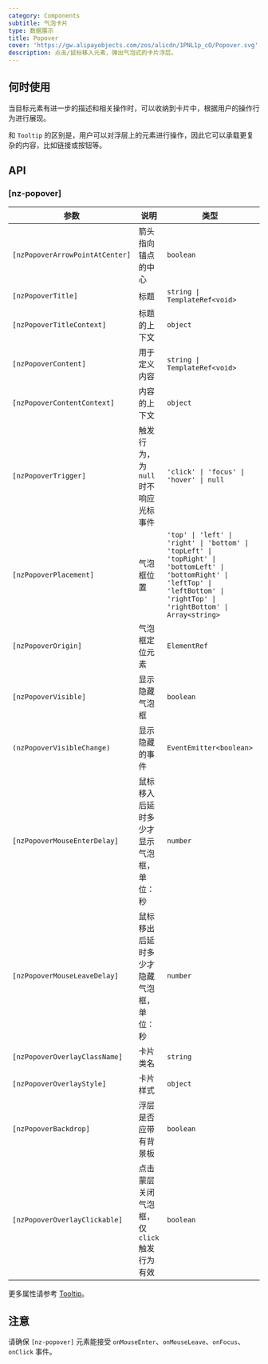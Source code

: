 ```yaml
---
category: Components
subtitle: 气泡卡片
type: 数据展示
title: Popover
cover: 'https://gw.alipayobjects.com/zos/alicdn/1PNL1p_cO/Popover.svg'
description: 点击/鼠标移入元素，弹出气泡式的卡片浮层。
---
```



## 何时使用

当目标元素有进一步的描述和相关操作时，可以收纳到卡片中，根据用户的操作行为进行展现。

和 `Tooltip` 的区别是，用户可以对浮层上的元素进行操作，因此它可以承载更复杂的内容，比如链接或按钮等。


## API

### [nz-popover]

| 参数                            | 说明                                      | 类型                                                                                                                                                                              | 默认值    |
| ------------------------------- | ----------------------------------------- | --------------------------------------------------------------------------------------------------------------------------------------------------------------------------------- | --------- |
| `[nzPopoverArrowPointAtCenter]` | 箭头指向锚点的中心                        | `boolean`                                                                                                                                                                         | `false`   |
| `[nzPopoverTitle]`              | 标题                                      | `string \| TemplateRef<void>`                                                                                                                                                     | -         |
| `[nzPopoverTitleContext]`       | 标题的上下文                       | `object`                                                                                                                                                                          | -         |
| `[nzPopoverContent]`            | 用于定义内容                              | `string \| TemplateRef<void>`                                                                                                                                                     | -         |
| `[nzPopoverContentContext]`       | 内容的上下文                       | `object`                                                                                                                                                                          | -         |
| `[nzPopoverTrigger]`            | 触发行为，为 `null` 时不响应光标事件      | `'click' \| 'focus' \| 'hover' \| null`                                                                                                                                           | `'hover'` |
| `[nzPopoverPlacement]`          | 气泡框位置                                | `'top' \| 'left' \| 'right' \| 'bottom' \| 'topLeft' \| 'topRight' \| 'bottomLeft' \| 'bottomRight' \| 'leftTop' \| 'leftBottom' \| 'rightTop' \| 'rightBottom' \| Array<string>` | `'top'`   |
| `[nzPopoverOrigin]`             | 气泡框定位元素                            | `ElementRef`                                                                                                                                                                      | -         |
| `[nzPopoverVisible]`            | 显示隐藏气泡框                            | `boolean`                                                                                                                                                                         | `false`   |
| `(nzPopoverVisibleChange)`      | 显示隐藏的事件                            | `EventEmitter<boolean>`                                                                                                                                                           | -         |
| `[nzPopoverMouseEnterDelay]`    | 鼠标移入后延时多少才显示气泡框，单位：秒  | `number`                                                                                                                                                                          | `0.15`    |
| `[nzPopoverMouseLeaveDelay]`    | 鼠标移出后延时多少才隐藏气泡框，单位：秒  | `number`                                                                                                                                                                          | `0.1`     |
| `[nzPopoverOverlayClassName]`   | 卡片类名                                  | `string`                                                                                                                                                                          | -         |
| `[nzPopoverOverlayStyle]`       | 卡片样式                                  | `object`                                                                                                                                                                          | -         |
| `[nzPopoverBackdrop]`           | 浮层是否应带有背景板                      | `boolean`                                                                                                                                                                         | `false`   |
| `[nzPopoverOverlayClickable]`   | 点击蒙层关闭气泡框，仅`click`触发行为有效 | `boolean`                                                                                                                                                                         | `true`    |

更多属性请参考 [Tooltip](/components/tooltip/zh#api)。

## 注意

请确保 `[nz-popover]` 元素能接受 `onMouseEnter`、`onMouseLeave`、`onFocus`、`onClick` 事件。
